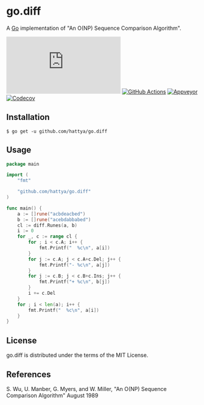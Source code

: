 # go.diff

A [Go](https://go.dev/) implementation of "An O(NP) Sequence Comparison Algorithm".

[![pkg.go.dev](https://pkg.go.dev/badge/github.com/hattya/go.diff)](https://pkg.go.dev/github.com/hattya/go.diff)
[![GitHub Actions](https://github.com/hattya/go.diff/actions/workflows/ci.yml/badge.svg)](https://github.com/hattya/go.diff/actions/workflows/ci.yml)
[![Appveyor](https://ci.appveyor.com/api/projects/status/ryyeqn70w488ac8f/branch/master?svg=true)](https://ci.appveyor.com/project/hattya/go-diff)
[![Codecov](https://codecov.io/gh/hattya/go.diff/branch/master/graph/badge.svg)](https://codecov.io/gh/hattya/go.diff)


## Installation

```console
$ go get -u github.com/hattya/go.diff
```


## Usage

```go
package main

import (
	"fmt"

	"github.com/hattya/go.diff"
)

func main() {
	a := []rune("acbdeacbed")
	b := []rune("acebdabbabed")
	cl := diff.Runes(a, b)
	i := 0
	for _, c := range cl {
		for ; i < c.A; i++ {
			fmt.Printf("  %c\n", a[i])
		}
		for j := c.A; j < c.A+c.Del; j++ {
			fmt.Printf("- %c\n", a[j])
		}
		for j := c.B; j < c.B+c.Ins; j++ {
			fmt.Printf("+ %c\n", b[j])
		}
		i += c.Del
	}
	for ; i < len(a); i++ {
		fmt.Printf("  %c\n", a[i])
	}
}
```


## License

go.diff is distributed under the terms of the MIT License.


## References

S. Wu, U. Manber, G. Myers, and W. Miller, "An O(NP) Sequence Comparison Algorithm" August 1989
